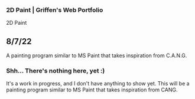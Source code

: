 ### 2D Paint | Griffen's Web Portfolio
2D Paint
## 8/7/22
A painting program similar to MS Paint that takes inspiration from C.A.N.G.
### Shh... There's nothing here, yet :)
It's a work in progress, and I don't have anything to show yet. This will be
a painting program similar to MS Paint that takes inspiration from CANG.